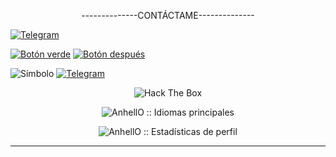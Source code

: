 <p align="center">   --------------CONTÁCTAME--------------</p>

[![Telegram](https://img.shields.io/badge/Telegram-%40ritorito1990-blue?logo=telegram)](https://t.me/ritorito1990)


[![Botón verde](https://img.shields.io/badge/&&&&&&&&&&&-Texto%20del%20bot%C3%B3n-green)](https://t.me/ritorito1990) [![Botón después](https://img.shields.io/badge/Bot%C3%B3n%20despu%C3%A9s-Texto%20del%20bot%C3%B3n-blue)](URL_DEL_SEGUNDO_BOTON)

![Símbolo](https://img.shields.io/badge/---------green) [![Telegram](https://img.shields.io/badge/Telegram-%40ritorito1990-blue?logo=telegram)](https://t.me/ritorito1990)

                         
<p align="center"><img src="http://www.hackthebox.eu/badge/image/878653" alt="Hack The Box"></ p>











	

		

	





















	













  





  



















  







  







  































<p align="center"><img src="https://github-readme-stats.vercel.app/api/top-langs/?username=Fenrir-00&langs_count=10&theme=tokyonight&layout=compact" alt="AnhellO :: Idiomas principales" /></p>



<p align="center"><img src="https://github-readme-stats.vercel.app/api?username=Fenrir-00&show_icons=true&theme=synthwave" alt="AnhellO :: Estadísticas de perfil" /></ p>



---


<!--
**Fenrir-00/Fenrir-00** is a ✨ _special_ ✨ repository because its `README.md` (this file) appears on your GitHub profile.

Here are some ideas to get you started:

- 🔭 I’m currently working on ...
- 🌱 I’m currently learning ...
- 👯 I’m looking to collaborate on ...
- 🤔 I’m looking for help with ...
- 💬 Pregúntame sobre...
- 📫 Cómo contactarme: ...
- 😄 Pronouns: ...
- ⚡ Fun fact: ...
-->

